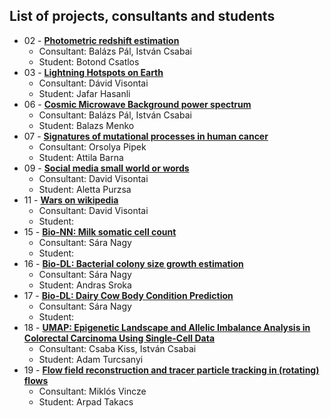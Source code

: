 ## List of projects, consultants and students

* 02 - [**Photometric redshift estimation**](Projects/02-astro_photoz/)
  * Consultant: Balázs Pál, István Csabai
  * Student: Botond Csatlos
* 03 - [**Lightning Hotspots on Earth**](Projects/03-earthsci_lightning/)
  * Consultant: Dávid Visontai
  * Student: Jafar Hasanli
* 06 - [**Cosmic Microwave Background power spectrum**](Projects/06-astro_CMB/)
  * Consultant: Balázs Pál, István Csabai
  * Student: Balazs Menko
* 07 - [**Signatures of mutational processes in human cancer**](Projects/07-mutational_signatures_in_cancer/)
  * Consultant: Orsolya Pipek
  * Student: Attila Barna
* 09 - [**Social media small world or words**](Projects/09-social_media_small_world_or_words/)
  * Consultant: David Visontai
  * Student: Aletta Purzsa
* 11 - [**Wars on wikipedia**](Projects/11-wikiwars/)
  * Consultant: David Visontai
  * Student: 
* 15 - [**Bio-NN: Milk somatic cell count**](Projects/15-subclinical_mastitis/)
  * Consultant: Sára Nagy
  * Student: 
* 16 - [**Bio-DL: Bacterial colony size growth estimation**](Projects/16-bacterial_growth_rate/)
  * Consultant: Sára Nagy
  * Student:  Andras Sroka
* 17 - [**Bio-DL: Dairy Cow Body Condition Prediction**](Projects/17-scoring_body_condition/)
  * Consultant: Sára Nagy
  * Student: 
* 18 - [**UMAP: Epigenetic Landscape and Allelic Imbalance Analysis in Colorectal Carcinoma Using Single-Cell Data**](Projects/18-BIO-UMAP-Epigenetic-Landscape/)
  * Consultant: Csaba Kiss, István Csabai
  * Student: Adam Turcsanyi 
* 19 - [**Flow field reconstruction and tracer particle tracking in (rotating) flows**](Projects/19-FlowFieldReconstruction/)
  * Consultant: Miklós Vincze
  * Student: Arpad Takacs
